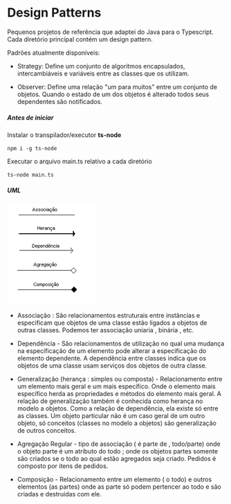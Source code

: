 # Design Patterns

Pequenos projetos de referência que adaptei do Java para o Typescript.
Cada diretório principal contém um design pattern.

Padrões atualmente disponíveis:

- Strategy: Define um conjunto de algoritmos encapsulados, intercambiáveis e variáveis entre as classes que os utilizam.

- Observer: Define uma relação "um para muitos" entre um conjunto de objetos. Quando o estado de um dos objetos é alterado todos seus dependentes são notificados.

##### Antes de iniciar

Instalar o transpilador/executor **ts-node**

    npm i -g ts-node

Executar o arquivo main.ts relativo a cada diretório

    ts-node main.ts

##### UML

![Conectores UML](https://raw.githubusercontent.com/DoctorRu/design-patterns/master/conectores.gif)

- Associação : São relacionamentos estruturais entre instâncias e especificam que objetos de uma classe estão ligados a objetos de outras classes. Podemos ter associação uniaria , binária , etc.

- Dependência - São relacionamentos de utilização no qual uma mudança na especificação de um elemento pode alterar a especificação do elemento dependente. A dependência entre classes indica que os objetos de uma classe usam serviços dos objetos de outra classe.

- Generalização (herança : simples ou composta) - Relacionamento entre um elemento mais geral e um mais específico. Onde o elemento mais específico herda as propriedades e métodos do elemento mais geral. A relação de generalização também é conhecida como herança no modelo a objetos. Como a relação de dependência, ela existe só entre as classes. Um objeto particular não é um caso geral de um outro objeto, só conceitos (classes no modelo a objetos) são generalização de outros conceitos.

- Agregação Regular - tipo de associação ( é parte de , todo/parte) onde o objeto parte é um atributo do todo ; onde os objetos partes somente são criados se o todo ao qual estão agregados seja criado. Pedidos é composto por itens de pedidos.

- Composição - Relacionamento entre um elemento ( o todo) e outros elementos (as partes) onde as parte só podem pertencer ao todo e são criadas e destruídas com ele.
